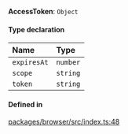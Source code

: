 **AccessToken**: `Object`

#### Type declaration

| Name        | Type     |
| :---------- | :------- |
| `expiresAt` | `number` |
| `scope`     | `string` |
| `token`     | `string` |

#### Defined in

[packages/browser/src/index.ts:48](https://github.com/logto-io/js/blob/5254dee/packages/browser/src/index.ts#L48)
